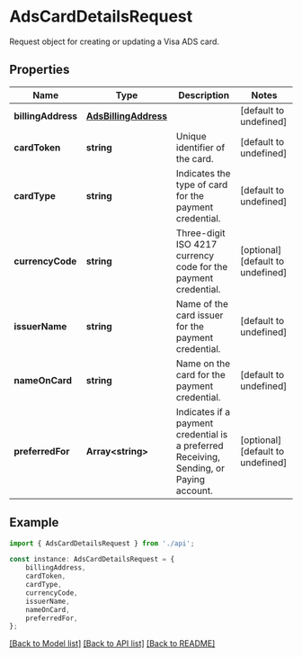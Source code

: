 # AdsCardDetailsRequest

Request object for creating or updating a Visa ADS card.

## Properties

Name | Type | Description | Notes
------------ | ------------- | ------------- | -------------
**billingAddress** | [**AdsBillingAddress**](AdsBillingAddress.md) |  | [default to undefined]
**cardToken** | **string** | Unique identifier of the card. | [default to undefined]
**cardType** | **string** | Indicates the type of card for the payment credential. | [default to undefined]
**currencyCode** | **string** | Three-digit ISO 4217 currency code for the payment credential. | [optional] [default to undefined]
**issuerName** | **string** | Name of the card issuer for the payment credential. | [default to undefined]
**nameOnCard** | **string** | Name on the card for the payment credential. | [default to undefined]
**preferredFor** | **Array&lt;string&gt;** | Indicates if a payment credential is a preferred Receiving, Sending, or Paying account. | [optional] [default to undefined]

## Example

```typescript
import { AdsCardDetailsRequest } from './api';

const instance: AdsCardDetailsRequest = {
    billingAddress,
    cardToken,
    cardType,
    currencyCode,
    issuerName,
    nameOnCard,
    preferredFor,
};
```

[[Back to Model list]](../README.md#documentation-for-models) [[Back to API list]](../README.md#documentation-for-api-endpoints) [[Back to README]](../README.md)
